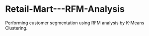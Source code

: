 # Retail-Mart---RFM-Analysis
Performing customer segmentation using RFM analysis by K-Means Clustering.
